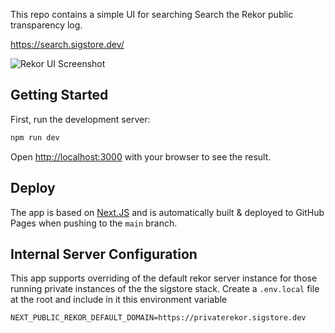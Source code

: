 This repo contains a simple UI for searching Search the Rekor public transparency log.

https://search.sigstore.dev/

![Rekor UI Screenshot](assets/screenshot2.png)

## Getting Started

First, run the development server:

```bash
npm run dev
```

Open [http://localhost:3000](http://localhost:3000) with your browser to see the result.

## Deploy

The app is based on [Next.JS](https://nextjs.org/) and is automatically built & deployed to GitHub Pages when pushing to the `main` branch.

## Internal Server Configuration

This app supports overriding of the default rekor server instance for those running private instances of the the sigstore stack.
Create a `.env.local` file at the root and include in it this environment variable
```properties
NEXT_PUBLIC_REKOR_DEFAULT_DOMAIN=https://privaterekor.sigstore.dev
```